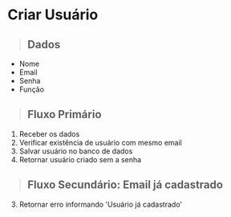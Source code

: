 # Criar Usuário

> ## Dados

- Nome
- Email
- Senha
- Função

> ## Fluxo Primário

1. Receber os dados
2. Verificar existência de usuário com mesmo email
3. Salvar usuário no banco de dados
4. Retornar usuário criado sem a senha

> ## Fluxo Secundário: Email já cadastrado

3.  Retornar erro informando 'Usuário já cadastrado'
